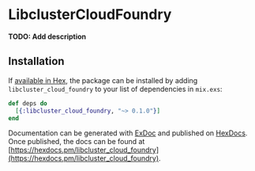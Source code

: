# LibclusterCloudFoundry

**TODO: Add description**

## Installation

If [available in Hex](https://hex.pm/docs/publish), the package can be installed
by adding `libcluster_cloud_foundry` to your list of dependencies in `mix.exs`:

```elixir
def deps do
  [{:libcluster_cloud_foundry, "~> 0.1.0"}]
end
```

Documentation can be generated with [ExDoc](https://github.com/elixir-lang/ex_doc)
and published on [HexDocs](https://hexdocs.pm). Once published, the docs can
be found at [https://hexdocs.pm/libcluster_cloud_foundry](https://hexdocs.pm/libcluster_cloud_foundry).

